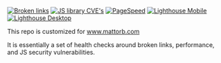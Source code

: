 [![Broken links](https://github.com/mattorb/blog/workflows/Broken%20links/badge.svg)](https://github.com/mattorb/blog/actions?workflow=Broken%20links) [![JS library CVE's](https://github.com/mattorb/blog/workflows/JS%20library%20CVE's/badge.svg)](https://github.com/mattorb/blog/actions?workflow=JS%20library%20CVE's) [![PageSpeed](https://github.com/mattorb/blog/workflows/PageSpeed/badge.svg)](https://github.com/mattorb/blog/actions?workflow=PageSpeed) [![Lighthouse Mobile](https://github.com/mattorb/blog/workflows/Lighthouse-Mobile/badge.svg)](https://github.com/mattorb/blog/actions?workflow=Lighthouse-Mobile)  [![Lighthouse Desktop](https://github.com/mattorb/blog/workflows/Lighthouse-Desktop/badge.svg)](https://github.com/mattorb/blog/actions?workflow=Lighthouse-Desktop)  

This repo is customized for www.mattorb.com

It is essentially a set of health checks around broken links, performance, and JS security vulnerabilities.
